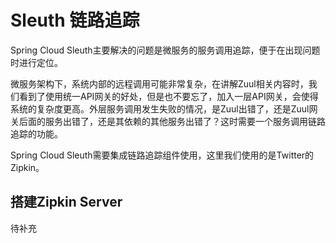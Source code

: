 # Sleuth 链路追踪

Spring Cloud Sleuth主要解决的问题是微服务的服务调用追踪，便于在出现问题时进行定位。

微服务架构下，系统内部的远程调用可能非常复杂，在讲解Zuul相关内容时，我们看到了使用统一API网关的好处，但是也不要忘了，加入一层API网关，会使得系统的复杂度更高。外层服务调用发生失败的情况，是Zuul出错了，还是Zuul网关后面的服务出错了，还是其依赖的其他服务出错了？这时需要一个服务调用链路追踪的功能。

Spring Cloud Sleuth需要集成链路追踪组件使用，这里我们使用的是Twitter的Zipkin。

## 搭建Zipkin Server

待补充
